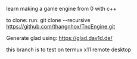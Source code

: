learn making a game engine from 0 with c++

to clone:
run: git clone --recursive https://github.com/thangnhox/TncEngine.git

Generate glad using: https://glad.dav1d.de/

this branch is to test on termux x11 remote desktop
